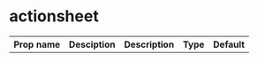 # actionsheet
<table>
    <tr>
        <th>Prop name</th>
        <th>Desciption</th>
        <th>Description</th>
        <th>Type</th>
        <th>Default</th>
    </tr>
